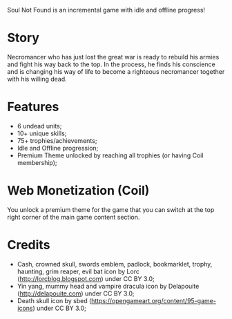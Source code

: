 Soul Not Found is an incremental game with idle and offline progress!

# Story

Necromancer who has just lost the great war is ready to rebuild his armies and fight his way back to the top. In the process, he finds his conscience and is changing his way of life to become a righteous necromancer together with his willing dead.

# Features

- 6 undead units;
- 10+ unique skills;
- 75+ trophies/achievements;
- Idle and Offline progression;
- Premium Theme unlocked by reaching all trophies (or having Coil membership);

# Web Monetization (Coil)

You unlock a premium theme for the game that you can switch at the top right corner of the main game content section.

# Credits

- Cash, crowned skull, swords emblem, padlock, bookmarklet, trophy, haunting, grim reaper, evil bat icon by Lorc (http://lorcblog.blogspot.com) under CC BY 3.0;
- Yin yang, mummy head and vampire dracula icon by Delapouite (http://delapouite.com) under CC BY 3.0;
- Death skull icon by sbed (https://opengameart.org/content/95-game-icons) under CC BY 3.0;